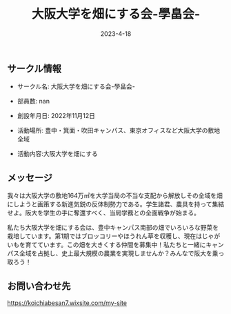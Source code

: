﻿---
title: '大阪大学を畑にする会-學畠会-'
excerpt: ''
date: '2023-4-18'
iconImage: '/assets/012/icon.png'

ogImage:
  url: '/assets/012/icon.png'
tags:
  - 'サークル'
  
---

## サークル情報
- サークル名: 大阪大学を畑にする会-學畠会-
- 部員数: nan
- 創設年月日: 2022年11月12日
- 活動場所: 豊中・箕面・吹田キャンパス、東京オフィスなど大阪大学の敷地全域

- 活動内容:大阪大学を畑にする

## メッセージ
我々は大阪大学の敷地164万㎡を大学当局の不当な支配から解放しその全域を畑にしようと画策する新進気鋭の反体制勢力である。学生諸君、農具を持って集結せよ。阪大を学生の手に奪還すべく、当局学務との全面戦争が始まる。

私たち大阪大学を畑にする会は、豊中キャンパス南部の畑でいろいろな野菜を栽培しています。第1期ではブロッコリーやほうれん草を収穫し、現在はじゃがいもを育てています。この畑を大きくする仲間を募集中！私たちと一緒にキャンパス全域を占拠し、史上最大規模の農業を実現しませんか？みんなで阪大を乗っ取ろう！

## お問い合わせ先
https://koichiabesan7.wixsite.com/my-site

